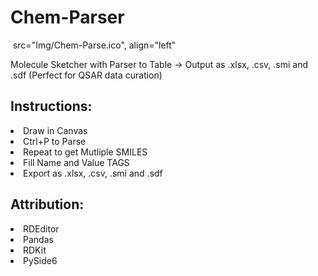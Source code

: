 <p> <h1>Chem-Parser</h1> 
<img> src="Img/Chem-Parse.ico", align="left"


</p
<p> Molecule Sketcher with Parser to Table -> Output as .xlsx, .csv, .smi and .sdf (Perfect for QSAR data curation) </p>
<h2>Instructions:</h2>
<li>Draw in Canvas</li>
<li>Ctrl+P to Parse</li>
<li>Repeat to get Mutliple SMILES</li>
<li>Fill Name and Value TAGS</li>
<li>Export as .xlsx, .csv, .smi and .sdf</li>
<h2>Attribution:</h2>
<li>RDEditor</li>
<li>Pandas</li>
<li>RDKit</li>
<li>PySide6</li>
